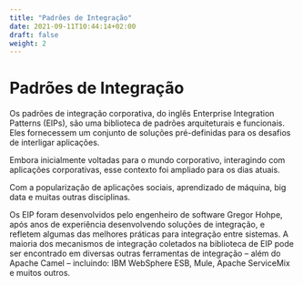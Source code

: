 ```yaml
---
title: "Padrões de Integração"
date: 2021-09-11T10:44:14+02:00
draft: false
weight: 2
---
```


# Padrões de Integração

Os padrões de integração corporativa, do inglês Enterprise Integration Patterns (EIPs), são uma biblioteca de padrões arquiteturais e funcionais. Eles fornecessem um conjunto de soluções pré-definidas para os desafios de interligar aplicações.

Embora inicialmente voltadas para o mundo corporativo, interagindo com aplicações corporativas, esse contexto foi ampliado para os dias atuais.

Com a popularização de aplicações sociais, aprendizado de máquina, big data e muitas outras disciplinas.

Os EIP foram desenvolvidos pelo engenheiro de software Gregor Hohpe, após anos de experiência desenvolvendo soluções de integração, e refletem algumas das melhores práticas para integração entre sistemas. A maioria dos mecanismos de integração coletados na biblioteca de EIP pode ser encontrado em diversas outras ferramentas de integração – além do Apache Camel – incluindo: IBM WebSphere ESB, Mule, Apache ServiceMix e muitos outros.